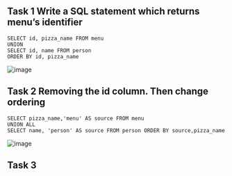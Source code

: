 ## Task 1 Write a SQL statement which returns menu’s identifier
```
SELECT id, pizza_name FROM menu
UNION
SELECT id, name FROM person 
ORDER BY id, pizza_name
```
![image](https://github.com/necessary22/db_practice/assets/93242683/5e644eff-038d-4e1d-9f65-858ec27bf54a)

## Task 2  Removing the id column. Then change ordering
```
SELECT pizza_name,'menu' AS source FROM menu
UNION ALL
SELECT name, 'person' AS source FROM person ORDER BY source,pizza_name

```
![image](https://github.com/necessary22/db_practice/assets/93242683/7b37a397-82e9-457c-865f-5d556374e7f8)


## Task 3
